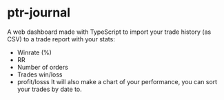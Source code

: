 ﻿# ptr-journal

A web dashboard made with TypeScript to import your trade history (as CSV)
to a trade report with your stats:
- Winrate (%)
- RR
- Number of orders
- Trades win/loss
- profit/losss
It will also make a chart of your performance, you can sort your trades by date to.
